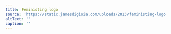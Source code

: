 ```yaml
---
title: Feministing logo
source: 'https://static.jamesdigioia.com/uploads/2013/feministing-logo.gif'
altText: ''
caption: ''
---
```


